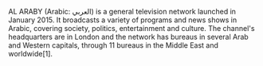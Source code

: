 AL ARABY (Arabic: العربي) is a general television network launched in January 2015. It broadcasts a variety of programs and news shows in Arabic, covering society, politics, entertainment and culture. The channel's headquarters are in London and the network has bureaus in several Arab and Western capitals, through 11 bureaus in the Middle East and worldwide[1].
